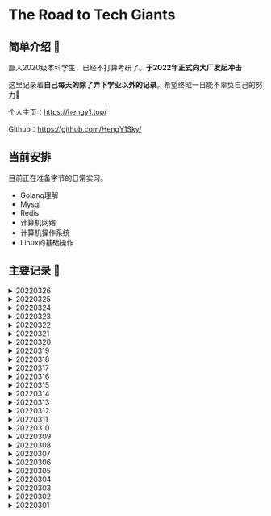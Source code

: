 # The Road to Tech Giants

## 简单介绍 👋

鄙人2020级本科学生，已经不打算考研了。**于2022年正式向大厂发起冲击**

这里记录着**自己每天的除了弄下学业以外的记录**。希望终昭一日能不辜负自己的努力💪

个人主页：https://hengy1.top/

Github：https://github.com/HengY1Sky/

## 当前安排

目前正在准备字节的日常实习。

- Golang理解
- Mysql
- Redis
- 计算机网络
- 计算机操作系统
- Linux的基础操作

##  主要记录 📝

<details>
<summary>20220326</summary>
<h3>进入平淡期</h3>

今天开始弄项目其他的了。因为这里是记录冲击大厂的，其他方面我写在每日安排上面的我就不在这里写啦～

- 力扣 X 4
</details>

<details>
<summary>20220325</summary>
<h3>飞书直接结束</h3>

开始弄自己的项目与上课知识了。现在的打算是每天做题保持手感。能在接到通知的第一时间把考点全部拿出来看一遍就好了。飞书结束的原因是因为年级不符合

- 力扣 X 6
</details>

<details>
<summary>20220324</summary>
<h3>投递了飞书作为备用</h3>

等消息吧
- 力扣 X 8
</details>

<details>
<summary>20220323</summary>
<h3>封校 + 没消息 失眠了</h3>

就看了看自己做过的题，然后自己根据自己的项目写了脚本，失眠到了4点多。简历卡在了简历筛选，现在属于箭在弦上，不太敢分心干其他的。脑子里全是动态规划，回溯等算法，太痛苦了。

</details>

<details>
<summary>20220322</summary>
<h3>默默等电话☎️</h3>

- Golang如何检测存在死锁
- GMP相关内容
- Golang垃圾回收
- sort/time/string
- 基本的排序写法
- 回溯法复习
- 签到题
</details>

<details>
<summary>20220321</summary>
<h3>等消息中ing</h3>

- 死锁的原因以及解决
- GolangTest的用法
- Golang范形
- Golang锁
- 力扣 X 11
</details>

<details>
<summary>20220320</summary>
<h3>希望一切顺利吧</h3>

希望自己能在更高的平台上看看

- 帅地校招计算机操作系统
- Golang的一些源码
- span、mspan有什么区别？
- 什么是RestFul API?
- IO多路复用以及select，epoll
- ICMP
- 力扣 X 9
</details>

<details>
<summary>20220319</summary>
<h3>简历投递成功，希望能顺利把握住机会</h3>

冲冲冲！！！ 祝我好运吧 🍀

- 网络流量控制-滑动窗口，拥塞控制
- 三次握手/四次挥手具体状态
- SSL握手具体交换了什么
- Redis 基础数据类型与底层
- Reids 一致性哈希与布隆过滤器
- Redis 缓存击穿/雪崩
- Redis AOF/RDB
- 帅地校招Redis
- Reids 场景与16道面试题
- 力扣 X 12
</details>

<details>
<summary>20220318</summary>
<h3>明天就投递</h3>

最后的冲刺阶段，根据自己的总结差缺补漏

- Linux命令与基础的加固
- 分布式的处理以及CAP与BASE
- 力扣 X 7
- 数据库精选 60 道面试题
</details>

<details>
<summary>20220317</summary>
<h3>摆烂了</h3>

就做了个算法，然后是有点摆烂的心态了。后面调整好了就把最近的资料翻出来自己总结下。看看还有什么内容需要看。

- 力扣字节 x 6
</details>

<details>
<summary>20220316</summary>
<h3>太累了</h3>

做了好多题，战线准备太累了。

- 力扣字节 x 13
- Redis相关面经
</details>

<details>
<summary>20220315</summary>
<h3>开始冲击算法了</h3>

陆陆续续弄了一天真的累死，战线太长了。

- 力扣字节 热度优先 中等难度 x 5
- 各种Mysql相关知识点
</details>

<details>
<summary>20220314</summary>
<h3>最后一周弄完就去投</h3>

回来弄作业去了，正常进度吧。今天看别人的面经又焦虑了。管他的还是不忘初心直接冲！

- 力扣字节 热度优先 中等难度 x 4
- 小白Golang操作系统
</details>

<details>
<summary>20220313</summary>
<h3>平平淡淡才是真</h3>

今天去官网看了看，还是挺想去的。再坚持一周就开始弄项目。

- 力扣字节 热度优先 中等难度 x 3
- 小白Golang语言面经并发编程/问题排查/部分高级编程
- 极客时间面试操作系统
</details>

<details>
<summary>20220312</summary>
<h3>周末继续学</h3>
  
今天有效学习时间在4个小时左右，被《白夜追凶》解说吸引了（可恶），不过确实挺好看的，明天继续搞。

- 力扣字节 热度优先 中等难度 x 3
- 小林操作系统完成234章
- 总结小白Golang面试控制流程/包管理/优化
</details>

<details>
<summary>20220311</summary>
<h3>好好搞完第一阶段</h3>

- 补上上次丢失的计网总结知识
- 力扣字节 热度优先 中等难度 x 3
- 小林操作系统到119页
- 总结完Golang语言面试数据结构题
</details>

<details>
<summary>20220310</summary>
<h3>去拿报告的一天，身体问题不大</h3>

继上周一样，去本部拿报告。

- 王道考研计算机操作系统4.1.1-4.1.4
- 《Go设计与实现》第六章粗略以及每小节搜索博客看
</details>

<details>
<summary>20220309</summary>
<h3>被迫换上m1</h3>

我还说自己等等m2出来结果这是我最不情愿换电脑的一次。今天出校提货花了很长的时间。然后自己还重新搭配环境所以就看了一章的计算机操作系统

- 王道考研计算机操作系统3.1.1-3.1.11
</details>

<details>
<summary>20220308</summary>
<h3>我的电脑CPU烧了</h3>

谁知道呢...我在课上正准备计算机面试的总结，突然黑屏，去修然后CPU接电发烫，现在心态崩溃中

- 小白图解网络OVER
- 计算机面试总结丢失
- 王道考研计算机操作系统2.3.7-2.4.4
- 力扣字节 热度优先 中等难度  x 3
</details>

<details>
<summary>20220307</summary>
<h3>又是新的一周</h3>

调整心态，继续出发。今天的《Go语言设计与实现》有点深奥了，很多源码实现看不懂。暂时只能留下个印象以及看看总结。

- 《Go语言设计与实现》的第五章
- 小白图解网络看到150页
- 程序厨校招指南的大厂面试流程以及形式 p13-17
- 王道考研计算机操作系统2.3_1-2.3.6
- 力扣字节 热度优先 中等难度  x 2
</details>

<details>
<summary>20220306</summary>
<h3>睡了懒觉起来继续</h3>

我真的挺焦虑的，但是焦虑的时候我知道学习能缓解心中的烦闷。因为只要在学习总是在前进的。因为自己能力上是够的，现在的任务是把自己学的野路子串起来就是当务之急。建立知识体系ing。

- 小林计算机网络分析到411页
- 王道考研计算机操作系统2.1 2.2
- 力扣字节 热度优先 中等难度  x 4
- 小白计算机网络到62
</details>

<details>
<summary>20220305</summary>
<h3>什么是周末？</h3>

- 《Go语言设计与实现》的第四章
- 小林计算机网络分析到375页
- 力扣字节 热度优先 中等难度  x 4
- 虚拟仿真实验决赛Bug修复以及报告实现
- 王道考研计算机操作系统第一章
</details>

<details>
<summary>20220304</summary>

<h3>开始进入平稳好好备战时间段</h3>

我还说是3月份人家面试，结果日常实习的话是全年招，尽快入职。所以现在的情况是我还是继续做着手上的项目，每天开始看深度的题与讲解了。

- 力扣字节 热度优先 中等难度  x 3
- 《Go语言设计与实现》的第三章
- 虚拟仿真实验决赛重构部分后端与录入新的数据库
</details>


<details>
<summary>20220303</summary>

<h3>差点人没了？</h3>

我投的简历人家嫌弃？然后被迫把没有删改的最初版交过去了。实习时间给到了6个月，跟家里商量只要能去就同意。(我真的好难) ！！！最后的答复是后端把简历交给小组leader，看不看得上听天由命吧。

- Golang牛客专项练习30题目
- 力扣字节 热度优先 中等难度  x 5
- 小林计算机网络分析到224页
</details>

<details>
<summary>20220302</summary>
<h3>搞定简历开始准备</h3>


- 搞定简历书写
- Golang牛客专项练习30题目
- 力扣字节 热度优先 简单难度  链表方面 5🌟与4🌟搞定
- 小林计算机网络分析到164页
- 面经阅览
- 网课补全
- 新手50个坑看完

</details>

<details>
<summary>20220301</summary>
<h3>我找到内部人员？</h3>


我在牛客网上找到了一位字节前端的前辈。只有Ta回复了我的消息，解答了我的疑惑。我就按下决心开始准备吧，再往后拖只会越难越难。
</details>

